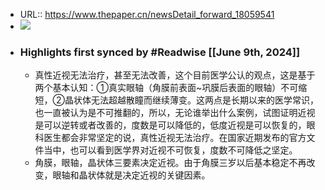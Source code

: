 - URL:: https://www.thepaper.cn/newsDetail_forward_18059541
- ![](https://readwise-assets.s3.amazonaws.com/static/images/article0.00998d930354.png)
- ### Highlights first synced by #Readwise [[June 9th, 2024]]
    - 真性近视无法治疗，甚至无法改善，这个目前医学公认的观点，这是基于两个基本认知：①真实眼轴（角膜前表面~巩膜后表面的眼轴）不可缩短，②晶状体无法超越散瞳而继续薄变。这两点是长期以来的医学常识，也一直被认为是不可推翻的，所以，无论谁举出什么案例，试图证明近视是可以逆转或者改善的，度数是可以降低的，低度近视是可以恢复的，眼科医生都会非常坚定的说，真性近视无法治疗。在国家近期发布的官方文件当中，也可以看到医学界对近视不可恢复，度数不可降低之坚定。
    - 角膜，眼轴，晶状体三要素决定近视。由于角膜三岁以后基本稳定不再改变，眼轴和晶状体就是决定近视的关键因素。
